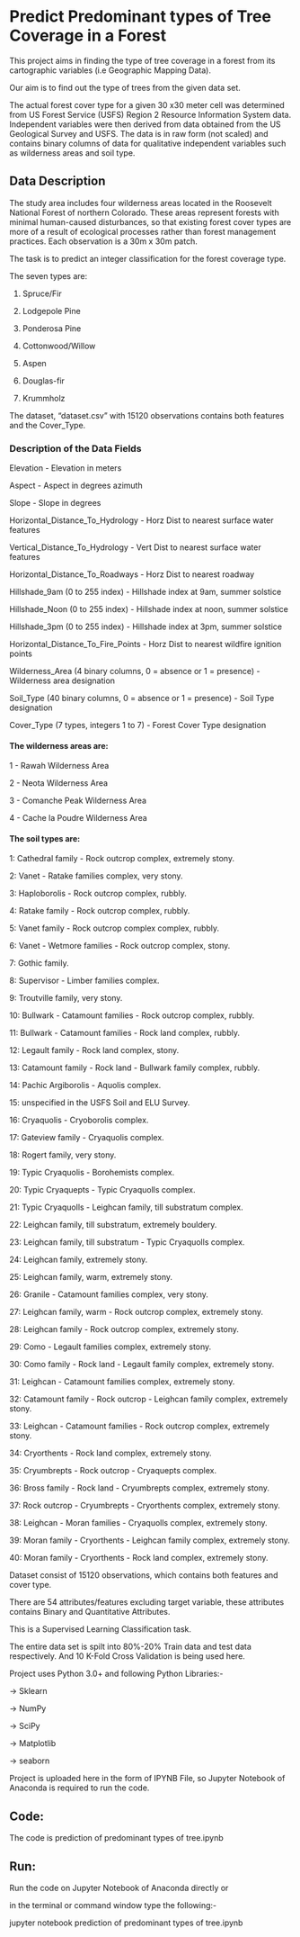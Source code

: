 # Predict Predominant types of Tree Coverage in a Forest 

This project aims in finding the type of tree coverage in a forest from its cartographic variables (i.e Geographic Mapping Data).

Our aim is to find out the type of trees from the given data set. 

The actual forest cover type for a given 30 x30 meter cell was determined from US Forest Service (USFS) Region 2 Resource Information System
data. Independent variables were then derived from data obtained from the US Geological Survey and
USFS. The data is in raw form (not scaled) and contains binary columns of data for qualitative
independent variables such as wilderness areas and soil type.

## Data Description

The study area includes four wilderness areas located in the Roosevelt National Forest of northern
Colorado. These areas represent forests with minimal human-caused disturbances, so that existing
forest cover types are more of a result of ecological processes rather than forest management practices.
Each observation is a 30m x 30m patch.

The task is to predict an integer classification for the forest coverage type. 

The seven types are:

1) Spruce/Fir

2) Lodgepole Pine

3) Ponderosa Pine

4) Cottonwood/Willow

5) Aspen

6) Douglas-fir

7) Krummholz


The dataset, “dataset.csv” with 15120 observations contains both features and the Cover_Type.

### Description of the Data Fields

Elevation - Elevation in meters

Aspect - Aspect in degrees azimuth

Slope - Slope in degrees

Horizontal_Distance_To_Hydrology - Horz Dist to nearest surface water features

Vertical_Distance_To_Hydrology - Vert Dist to nearest surface water features

Horizontal_Distance_To_Roadways - Horz Dist to nearest roadway

Hillshade_9am (0 to 255 index) - Hillshade index at 9am, summer solstice

Hillshade_Noon (0 to 255 index) - Hillshade index at noon, summer solstice

Hillshade_3pm (0 to 255 index) - Hillshade index at 3pm, summer solstice

Horizontal_Distance_To_Fire_Points - Horz Dist to nearest wildfire ignition points

Wilderness_Area (4 binary columns, 0 = absence or 1 = presence) - Wilderness area designation

Soil_Type (40 binary columns, 0 = absence or 1 = presence) - Soil Type designation

Cover_Type (7 types, integers 1 to 7) - Forest Cover Type designation

#### The wilderness areas are:

1 - Rawah Wilderness Area

2 - Neota Wilderness Area

3 - Comanche Peak Wilderness Area

4 - Cache la Poudre Wilderness Area

#### The soil types are:

1: Cathedral family - Rock outcrop complex, extremely stony.

2: Vanet - Ratake families complex, very stony.

3: Haploborolis - Rock outcrop complex, rubbly.

4: Ratake family - Rock outcrop complex, rubbly.

5: Vanet family - Rock outcrop complex complex, rubbly.

6: Vanet - Wetmore families - Rock outcrop complex, stony.

7: Gothic family.

8: Supervisor - Limber families complex.

9: Troutville family, very stony.

10: Bullwark - Catamount families - Rock outcrop complex, rubbly.

11: Bullwark - Catamount families - Rock land complex, rubbly.

12: Legault family - Rock land complex, stony.

13: Catamount family - Rock land - Bullwark family complex, rubbly.

14: Pachic Argiborolis - Aquolis complex.

15: unspecified in the USFS Soil and ELU Survey.

16: Cryaquolis - Cryoborolis complex.

17: Gateview family - Cryaquolis complex.

18: Rogert family, very stony.

19: Typic Cryaquolis - Borohemists complex.

20: Typic Cryaquepts - Typic Cryaquolls complex.

21: Typic Cryaquolls - Leighcan family, till substratum complex.

22: Leighcan family, till substratum, extremely bouldery.

23: Leighcan family, till substratum - Typic Cryaquolls complex.

24: Leighcan family, extremely stony.

25: Leighcan family, warm, extremely stony.

26: Granile - Catamount families complex, very stony.

27: Leighcan family, warm - Rock outcrop complex, extremely stony.

28: Leighcan family - Rock outcrop complex, extremely stony.

29: Como - Legault families complex, extremely stony.

30: Como family - Rock land - Legault family complex, extremely stony.

31: Leighcan - Catamount families complex, extremely stony.

32: Catamount family - Rock outcrop - Leighcan family complex, extremely stony.

33: Leighcan - Catamount families - Rock outcrop complex, extremely stony.

34: Cryorthents - Rock land complex, extremely stony.

35: Cryumbrepts - Rock outcrop - Cryaquepts complex.

36: Bross family - Rock land - Cryumbrepts complex, extremely stony.

37: Rock outcrop - Cryumbrepts - Cryorthents complex, extremely stony.

38: Leighcan - Moran families - Cryaquolls complex, extremely stony.

39: Moran family - Cryorthents - Leighcan family complex, extremely stony.

40: Moran family - Cryorthents - Rock land complex, extremely stony.

Dataset consist of 15120 observations, which contains both features and cover type. 

There are 54 attributes/features excluding target variable, these attributes contains Binary and Quantitative Attributes. 

This is a Supervised Learning Classification task. 

The entire data set is spilt into 80%-20% Train data and test data respectively. And 10 K-Fold Cross Validation is being used here. 

Project uses Python 3.0+ and following Python Libraries:- 

->  Sklearn

->  NumPy

->  SciPy

->  Matplotlib

->  seaborn

Project is uploaded here in the form of IPYNB File, so Jupyter Notebook of Anaconda is required to run the code. 

## Code:

The code is prediction of predominant types of tree.ipynb

## Run:

Run the code on Jupyter Notebook of Anaconda directly or 

in the terminal or command window type the following:- 

jupyter notebook prediction of predominant types of tree.ipynb


 

